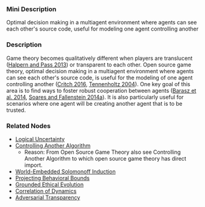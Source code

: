 ### Mini Description

Optimal decision making in a multiagent environment where agents can see each other's source code, useful for modeling one agent controlling another

### Description

Game theory becomes qualitatively different when players are translucent ([Halpern and Pass 2013](http://www.tark.org/proceedings/tark_jan7_13/p216-halpern.pdf)) or transparent to each other. Open source game theory, optimal decision making in a multiagent environment where agents can see each other's source code, is useful for the modeling of one agent controlling another ([Critch 2016](http://acritch.com/media/ai/Andrew_Critch_-_Parametric_Bounded_Lob.pdf), [Tennenholtz 2004](https://ie.technion.ac.il/~moshet/progeqnote4.pdf)). One key goal of this area is to find ways to foster robust cooperation between agents ([Barasz et al. 2014](https://arxiv.org/pdf/1401.5577v1), [Soares and Fallenstein 2014a](http://intelligence.org/files/TechnicalAgenda.pdf)). It is also particularly useful for scenarios where one agent will be creating another agent that is to be trusted.

### Related Nodes

- [Logical Uncertainty](/Value_Alignment/Foundations/Foundations_of_Rational_Agency/Logical_Uncertainty/Logical_Uncertainty.md)
- [Controlling Another Algorithm](/Value_Alignment/Control/Oversight/Controlling_Another_Algorithm/Controlling_Another_Algorithm.md)
	- Reason: From Open Source Game Theory also see Controlling Another Algorithm to which open source game theory has direct import.
- [World-Embedded Solomonoff Induction](/Value_Alignment/Validation/Increasing_Contextual_Awareness/Realistic_World-Models/World-Embedded_Solomonoff_Induction/World-Embedded_Solomonoff_Induction.md)
- [Projecting Behavioral Bounds](/Value_Alignment/Foundations/Projecting_Behavioral_Bounds/Projecting_Behavioral_Bounds.md)
- [Grounded Ethical Evolution](/Value_Alignment/Validation/Technical_Value_Alignment/Ethics_Mechanisms/Grounded_Ethical_Evolution/Grounded_Ethical_Evolution.md)
- [Correlation of Dynamics](/Value_Alignment/Validation/Increasing_Contextual_Awareness/Realistic_World-Models/Correlation_of_Dynamics/Correlation_of_Dynamics.md)
- [Adversarial Transparency](/Value_Alignment/Control/Oversight/Monitoring/Adversarial_Transparency/Adversarial_Transparency.md)
